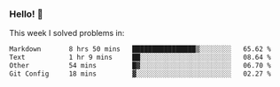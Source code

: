 ### Hello! 👋

This week I solved problems in:

<!--START_SECTION:waka-->

```txt
Markdown       8 hrs 50 mins   ████████████████▒░░░░░░░░   65.62 %
Text           1 hr 9 mins     ██░░░░░░░░░░░░░░░░░░░░░░░   08.64 %
Other          54 mins         █▓░░░░░░░░░░░░░░░░░░░░░░░   06.70 %
Git Config     18 mins         ▓░░░░░░░░░░░░░░░░░░░░░░░░   02.27 %
```

<!--END_SECTION:waka-->
